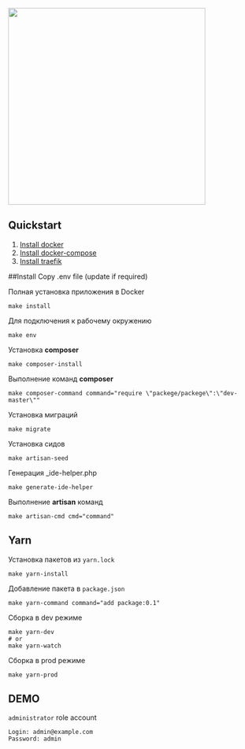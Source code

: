 <a href="https://laravel.com" target="_blank"><img src="https://raw.githubusercontent.com/laravel/art/master/logo-lockup/5%20SVG/2%20CMYK/1%20Full%20Color/laravel-logolockup-cmyk-red.svg" width="400" alt=""></a>

## Quickstart
1. [Install docker](https://docs.docker.com/install/)
2. [Install docker-compose](https://docs.docker.com/compose/install/)
3. [Install traefik](https://github.com/mediaten/traefik)

##Install
Copy .env file (update if required)

Полная установка приложения в Docker 
```
make install
```

Для подключения к рабочему окружению 
```
make env
```

Установка **composer**
```
make composer-install
```

Выполнение команд **composer**
```
make composer-command command="require \"packege/packege\":\"dev-master\""
```

Установка миграций
```
make migrate
```

Установка сидов
```
make artisan-seed
```

Генерация _ide-helper.php
```
make generate-ide-helper
```

Выполнение **artisan** команд
```
make artisan-cmd cmd="command"
```

## Yarn

Установка пакетов из `yarn.lock`
```
make yarn-install
```

Добавление пакета в `package.json`
```
make yarn-command command="add package:0.1"
```

Сборка в dev режиме
```
make yarn-dev
# or 
make yarn-watch
```

Сборка в prod режиме
```
make yarn-prod
```

## DEMO

`administrator` role account
```
Login: admin@example.com
Password: admin
```
